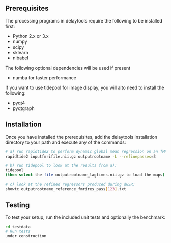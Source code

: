Prerequisites
-------------

The processing programs in delaytools require the following to be installed first:

* Python 2.x or 3.x
* numpy
* scipy
* sklearn
* nibabel

The following optional dependencies will be used if present
* numba for faster performance

If you want to use tidepool for image display, you will alto need to install the following:
* pyqt4
* pyqtgraph

Installation
------------

Once you have installed the prerequisites, add the delaytools installation directory to your path and execute any of the commands:

```bash
# a) run rapidtide2 to perform dynamic global mean regression on an fMRI file:
rapidtide2 inputfmrifile.nii.gz outputrootname -L --refinepasses=3

# b) run tidepool to look at the results from a):
tidepool
(then select the file outputrootname_lagtimes.nii.gz to load the maps)

# c) look at the refined regressors produced during dGSR:
showtc outputrootname_reference_fmrires_pass[123].txt
```

Testing
-------

To test your setup, run the included unit tests and optionally the benchmark:

```bash
cd testdata
# Run tests
under construction
```
